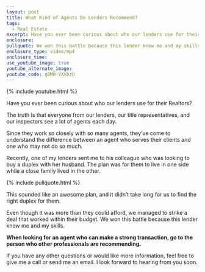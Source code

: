 ```yaml
---
layout: post
title: What Kind of Agents Do Lenders Recommend?
tags:
  - Real Estate
excerpt: Have you ever been curious about who our lenders use for their Realtors?
enclosure:
pullquote: We won this battle because this lender knew me and my skills.
enclosure_type: video/mp4
enclosure_time:
use_youtube_image: true
youtube_alternate_image:
youtube_code: qBMH-VXXbzU
---
```



{% include youtube.html %}

Have you ever been curious about who our lenders use for their Realtors?

The truth is that everyone from our lenders, our title representatives, and our inspectors see a lot of agents each day. &nbsp;

Since they work so closely with so many agents, they’ve come to understand the difference between an agent who serves their clients and one who may not do so much.

Recently, one of my lenders sent me to his colleague who was looking to buy a duplex with her husband. The plan was for them to live in one side while a close family lived in the other.

{% include pullquote.html %}

This sounded like an awesome plan, and it didn’t take long for us to find the right duplex for them.

Even though it was more than they could afford, we managed to strike a deal that worked within their budget. We won this battle because this lender knew me and my skills.

**When looking for an agent who can make a strong transaction, go to the person who other professionals are recommending.**

If you have any other questions or would like more information, feel free to give me a call or send me an email. I look forward to hearing from you soon.